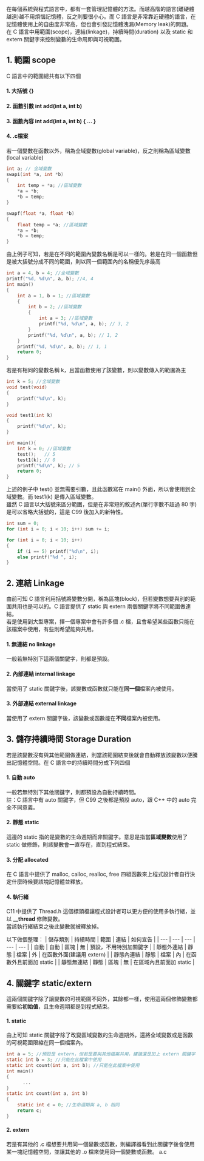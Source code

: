 在每個系統與程式語言中，都有一套管理記憶體的方法。而越高階的語言(離硬體越遠)越不用煩惱記憶體，反之則要很小心。而 C 語言是非常靠近硬體的語言，在記憶體使用上的自由度非常高，但也會引發記憶體洩漏(Memory leak)的問題。\
在 C 語言中用範圍(scope)，連結(linkage)，持續時間(duration) 以及 static 和 extern 關鍵字來控制變數的生命周即與可視範圍。
## 1. 範圍 scope
C 語言中的範圍總共有以下四個
#### 1. 大括號 {}
#### 2. 函數引數 int add(int a, int b)
#### 3. 函數內容 int add(int a, int b) { ... }
#### 4. .c檔案
若一個變數在函數以外，稱為全域變數(global variable)，反之則稱為區域變數(local variable)
```C
int a; // 全域變數
swapi(int *a, int *b)
{
    int temp = *a; //區域變數
    *a = *b;
    *b = temp;
}

swapf(float *a, float *b)
{
    float temp = *a; //區域變數
    *a = *b;
    *b = temp;
}
```
由上例子可知，若是在不同的範圍內變數名稱是可以一樣的。若是在同一個函數但是被大括號分成不同的範圍，則以同一個範圍內的名稱優先序最高
```C
int a = 4, b = 4; //全域變數
printf("%d, %d\n", a, b); //4, 4
int main()
{
    int a = 1, b = 1; //區域變數
    {
        int b = 2; //區域變數
        {
            int a = 3; //區域變數
            printf("%d, %d\n", a, b); // 3, 2
        }
        printf("%d, %d\n", a, b); // 1, 2
    }
    printf("%d, %d\n", a, b); // 1, 1
    return 0;
}
```
若是有相同的變數名稱 k，且當函數使用了該變數，則以變數傳入的範圍為主
```C
int k = 5; //全域變數
void test(void)
{
    printf("%d\n", k);
}

void test1(int k)
{
    printf("%d\n", k);
}

int main(){
    int k = 0; //區域變數
    test();   // 5
    test1(k); // 0
    printf("%d\n", k); // 5
    return 0;
}
```
上述的例子中 test() 並無需要引數，且此函數寫在 main() 外面，所以會使用到全域變數。而 test1(k) 是傳入區域變數。\
雖然 C 語言以大括號來區分範圍，但是在非常短的敘述內(單行字數不超過 80 字)是可以省略大括號的，這是 C99 後加入的新特性。
```C
int sum = 0;
for (int i = 0; i < 10; i++) sum += i;

for (int i = 0; i < 10; i++) 
{
    if (i == 5) printf("%d\n", i);
    else printf("%d ", i);
}
```

## 2. 連結 Linkage
由前可知 C 語言利用括號將變數分開，稱為區塊(block)，但若變數想要與別的範圍共用也是可以的。C 語言提供了 static 與 extern 兩個關鍵字將不同範圍做連結。\
若是使用到大型專案，擇一個專案中會有許多個 .c 檔，且會希望某些函數只能在該檔案中使用，有些則希望能夠共用。
#### 1. 無連結 no linkage
一般若無特別下這兩個關鍵字，則都是預設。
#### 2. 內部連結 internal linkage
當使用了 static 關鍵字後，該變數或函數就只能在**同一個**檔案內被使用。
#### 3. 外部連結 external linkage
當使用了 extern 關鍵字後，該變數或函數能在**不同**檔案內被使用。

## 3. 儲存持續時間 Storage Duration
若是該變數沒有與其他範圍做連結，則當該範圍結束後就會自動釋放該變數以便騰出記憶體空間。在 C 語言中的持續時間分成下列四個
#### 1. 自動 auto
一般若無特別下其他關鍵字，則都預設為自動持續時間。\
註：C 語言中有 auto 關鍵字，但 C99 之後都是預設 auto，跟 C++ 中的 auto 完全不同意義。
#### 2. 靜態 static
這邊的 static 指的是變數的生命週期而非關鍵字。意思是指當**區域變數**使用了 static 做修飾，則該變數會一直存在，直到程式結束。
#### 3. 分配 allocated
在 C 語言中提供了 malloc, calloc, realloc, free 四組函數來上程式設計者自行決定什麼時候要該塊記憶體並釋放。
#### 4. 執行緒
C11 中提供了 Thread.h 這個標頭檔讓程式設計者可以更方便的使用多執行緒，並以 **__thread** 修飾變數。\
當該執行緒結束之後此變數就被釋放掉。

以下做個整理：
| 儲存類別 | 持續時間 | 範圍 | 連結 | 如何宣告 |
| --- | --- | --- | --- | --- |
| 自動 | 自動 | 區塊 | 無 | 預設，不用特別加關鍵字 |
| 靜態外連結 | 靜態 | 檔案 | 外 | 在函數外面(建議用 extern) |
| 靜態內連結 | 靜態 | 檔案 | 內 | 在函數外且前面加 static |
| 靜態無連結 | 靜態 | 區塊 | 無 | 在區域內且前面加 static |

## 4. 關鍵字 static/extern
這兩個關鍵字除了讓變數的可視範圍不同外，其餘都一樣，使用這兩個修飾變數都需要給**初始值**，且生命週期都是到程式結束。
#### 1. static
由上可知 static 關鍵字除了改變區域變數的生命週期外，還將全域變數或是函數的可視範圍限縮在同一個檔案內。
```C
int a = 5; //預設是 extern，但若是要與其他檔案共用，建議還是加上 extern 關鍵字
static int b = 3; //只能在此檔案中使用
static int count(int a, int b); //只能在此檔案中使用
int main()
{
      ...
}
static int count(int a, int b)
{
    static int c = 0; //生命週期與 a, b 相同
    return c;
}
```
#### 2. extern
若是有其他的 .c 檔想要共用同一個變數或函數，則編譯器看到此關鍵字後會使用某一塊記憶體空間，並讓其他的 .o 檔來使用同一個變數或函數。
a.c
```
